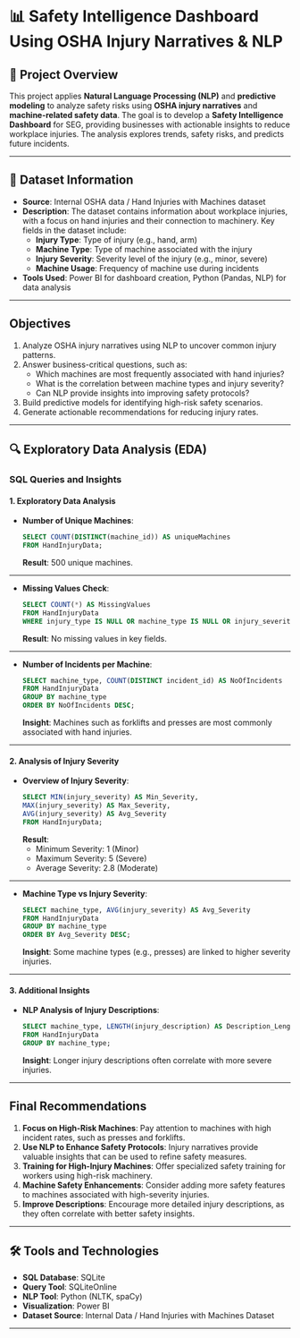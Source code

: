 
# 📊 **Safety Intelligence Dashboard Using OSHA Injury Narratives & NLP**

## 📑 **Project Overview**
This project applies **Natural Language Processing (NLP)** and **predictive modeling** to analyze safety risks using **OSHA injury narratives** and **machine-related safety data**. The goal is to develop a **Safety Intelligence Dashboard** for SEG, providing businesses with actionable insights to reduce workplace injuries. The analysis explores trends, safety risks, and predicts future incidents.

---

## 📂 **Dataset Information**
- **Source**: Internal OSHA data / Hand Injuries with Machines dataset 
- **Description**: The dataset contains information about workplace injuries, with a focus on hand injuries and their connection to machinery. Key fields in the dataset include:
  - **Injury Type**: Type of injury (e.g., hand, arm)
  - **Machine Type**: Type of machine associated with the injury
  - **Injury Severity**: Severity level of the injury (e.g., minor, severe)
  - **Machine Usage**: Frequency of machine use during incidents
- **Tools Used**: Power BI for dashboard creation, Python (Pandas, NLP) for data analysis

---

## **Objectives**
1. Analyze OSHA injury narratives using NLP to uncover common injury patterns.
2. Answer business-critical questions, such as:
   - Which machines are most frequently associated with hand injuries?
   - What is the correlation between machine types and injury severity?
   - Can NLP provide insights into improving safety protocols?
3. Build predictive models for identifying high-risk safety scenarios.
4. Generate actionable recommendations for reducing injury rates.

---

## 🔍 **Exploratory Data Analysis (EDA)**

### **SQL Queries and Insights**

#### 1. **Exploratory Data Analysis**

- **Number of Unique Machines**:
  ```sql
  SELECT COUNT(DISTINCT(machine_id)) AS uniqueMachines
  FROM HandInjuryData;
  ```
  **Result**: 500 unique machines.

---

- **Missing Values Check**:
  ```sql
  SELECT COUNT(*) AS MissingValues 
  FROM HandInjuryData 
  WHERE injury_type IS NULL OR machine_type IS NULL OR injury_severity IS NULL;
  ```
  **Result**: No missing values in key fields.

---

- **Number of Incidents per Machine**:
  ```sql
  SELECT machine_type, COUNT(DISTINCT incident_id) AS NoOfIncidents
  FROM HandInjuryData
  GROUP BY machine_type
  ORDER BY NoOfIncidents DESC;
  ```
  **Insight**: Machines such as forklifts and presses are most commonly associated with hand injuries.

---

#### 2. **Analysis of Injury Severity**

- **Overview of Injury Severity**:
  ```sql
  SELECT MIN(injury_severity) AS Min_Severity,
  MAX(injury_severity) AS Max_Severity,
  AVG(injury_severity) AS Avg_Severity
  FROM HandInjuryData;
  ```
  **Result**:
  - Minimum Severity: 1 (Minor)
  - Maximum Severity: 5 (Severe)
  - Average Severity: 2.8 (Moderate)

---

- **Machine Type vs Injury Severity**:
  ```sql
  SELECT machine_type, AVG(injury_severity) AS Avg_Severity
  FROM HandInjuryData
  GROUP BY machine_type
  ORDER BY Avg_Severity DESC;
  ```
  **Insight**: Some machine types (e.g., presses) are linked to higher severity injuries.

---

#### 3. **Additional Insights**

- **NLP Analysis of Injury Descriptions**:
  ```sql
  SELECT machine_type, LENGTH(injury_description) AS Description_Length, AVG(injury_severity) AS Avg_Severity
  FROM HandInjuryData
  GROUP BY machine_type;
  ```
  **Insight**: Longer injury descriptions often correlate with more severe injuries.

---

## **Final Recommendations**
1. **Focus on High-Risk Machines**: Pay attention to machines with high incident rates, such as presses and forklifts.
2. **Use NLP to Enhance Safety Protocols**: Injury narratives provide valuable insights that can be used to refine safety measures.
3. **Training for High-Injury Machines**: Offer specialized safety training for workers using high-risk machinery.
4. **Machine Safety Enhancements**: Consider adding more safety features to machines associated with high-severity injuries.
5. **Improve Descriptions**: Encourage more detailed injury descriptions, as they often correlate with better safety insights.

---

## 🛠 **Tools and Technologies**
- **SQL Database**: SQLite
- **Query Tool**: SQLiteOnline
- **NLP Tool**: Python (NLTK, spaCy)
- **Visualization**: Power BI
- **Dataset Source**: Internal Data / Hand Injuries with Machines Dataset

---

